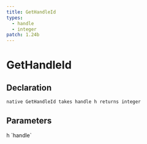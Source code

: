 ```yaml
---
title: GetHandleId
types:
  - handle
  - integer
patch: 1.24b
---
```


# GetHandleId

## Declaration

```
native GetHandleId takes handle h returns integer
```

## Parameters
<dl>
  <dt>h `handle`</dt>
  <dd></dd>
</dl>